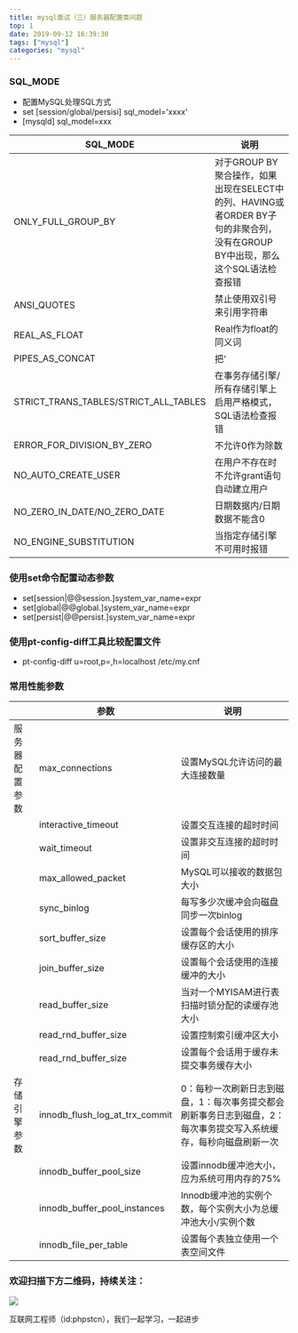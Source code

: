 ```yaml
---
title: mysql面试（三）服务器配置类问题
top: 1
date: 2019-09-12 16:39:30
tags: ["mysql"]
categories: "mysql"
---
```

### SQL_MODE
- 配置MySQL处理SQL方式
- set [session/global/persisi] sql_model='xxxx'
- [mysqld] sql_model=xxx

|SQL_MODE|说明|
|---|---|
|ONLY_FULL_GROUP_BY|对于GROUP BY聚合操作，如果出现在SELECT中的列、HAVING或者ORDER BY子句的非聚合列，没有在GROUP BY中出现，那么这个SQL语法检查报错|
|ANSI_QUOTES|禁止使用双引号来引用字符串|
|REAL_AS_FLOAT|Real作为float的同义词|
|PIPES_AS_CONCAT|把'||'视为字符串的连接操作符而不是或运算符|
|STRICT_TRANS_TABLES/STRICT_ALL_TABLES|在事务存储引擎/所有存储引擎上启用严格模式，SQL语法检查报错|
|ERROR_FOR_DIVISION_BY_ZERO|不允许0作为除数|
|NO_AUTO_CREATE_USER|在用户不存在时不允许grant语句自动建立用户|
|NO_ZERO_IN_DATE/NO_ZERO_DATE|日期数据内/日期数据不能含0|
|NO_ENGINE_SUBSTITUTION|当指定存储引擎不可用时报错|

### 使用set命令配置动态参数
- set[session|@@session.]system_var_name=expr
- set[global|@@global.]system_var_name=expr
- set[persist|@@persist.]system_var_name=expr

### 使用pt-config-diff工具比较配置文件
- pt-config-diff u=root,p=,h=localhost /etc/my.cnf

### 常用性能参数
||参数|说明|
|--|---|--|
|服务器配置参数|max_connections|设置MySQL允许访问的最大连接数量|
||interactive_timeout|设置交互连接的超时时间|
||wait_timeout|设置非交互连接的超时时间|
||max_allowed_packet|MySQL可以接收的数据包大小|
||sync_binlog|每写多少次缓冲会向磁盘同步一次binlog|
||sort_buffer_size|设置每个会话使用的排序缓存区的大小|
||join_buffer_size|设置每个会话使用的连接缓冲的大小|
||read_buffer_size|当对一个MYISAM进行表扫描时锁分配的读缓存池大小|
||read_rnd_buffer_size|设置控制索引缓冲区大小|
||read_rnd_buffer_size|设置每个会话用于缓存未提交事务缓存大小 |
|存储引擎参数|innodb_flush_log_at_trx_commit|0：每秒一次刷新日志到磁盘，1：每次事务提交都会刷新事务日志到磁盘，2：每次事务提交写入系统缓存，每秒向磁盘刷新一次 |
||innodb_buffer_pool_size|设置innodb缓冲池大小，应为系统可用内存的75%|
||innodb_buffer_pool_instances|Innodb缓冲池的实例个数，每个实例大小为总缓冲池大小/实例个数|
||innodb_file_per_table|设置每个表独立使用一个表空间文件|

### 欢迎扫描下方二维码，持续关注：
![](http://ww1.sinaimg.cn/large/a616b9a4gy1g4xzv954a4j20760763yo.jpg)

互联网工程师（id:phpstcn），我们一起学习，一起进步